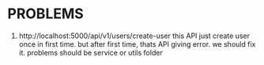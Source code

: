 # PROBLEMS
1. http://localhost:5000/api/v1/users/create-user  this API just create user once in first time. but after first time, thats API giving error. we should fix it. problems should be service or utils folder 